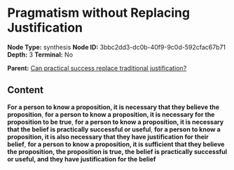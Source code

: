 # Pragmatism without Replacing Justification

**Node Type:** synthesis
**Node ID:** 3bbc2dd3-dc0b-40f9-9c0d-592cfac67b71
**Depth:** 3
**Terminal:** No

**Parent:** [Can practical success replace traditional justification?](can-practical-success-replace-traditional-justification.md)

## Content

**For a person to know a proposition, it is necessary that they believe the proposition**, **for a person to know a proposition, it is necessary for the proposition to be true**, **for a person to know a proposition, it is necessary that the belief is practically successful or useful**, **for a person to know a proposition, it is also necessary that they have justification for their belief**, **for a person to know a proposition, it is sufficient that they believe the proposition, the proposition is true, the belief is practically successful or useful, and they have justification for the belief**

